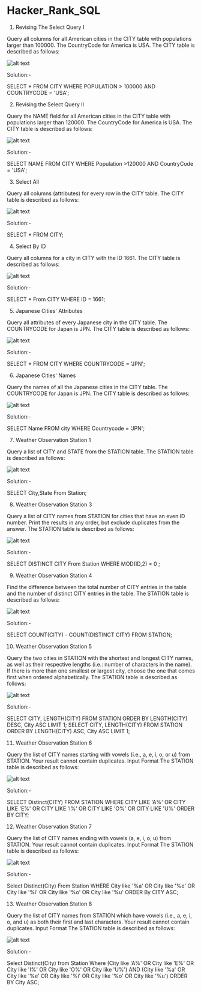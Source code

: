 # Hacker_Rank_SQL

1.  Revising The Select Query I

Query all columns for all American cities in the CITY table with populations larger than 100000. The CountryCode for America is USA.
The CITY table is described as follows:

![alt text](https://github.com/Poornachandra77/Hacker_Rank_SQL/blob/main/hk1.jpeg?raw=true)

Solution:-

SELECT * FROM CITY WHERE POPULATION > 100000 AND COUNTRYCODE = 'USA';


2.  Revising the Select Query II

Query the NAME field for all American cities in the CITY table with populations larger than 120000. The CountryCode for America is USA.
The CITY table is described as follows:

![alt text](https://github.com/Poornachandra77/Hacker_Rank_SQL/blob/main/hk1.jpeg?raw=true)

Solution:-


SELECT NAME FROM CITY WHERE Population >120000 AND CountryCode = 'USA';

3.   Select All

Query all columns (attributes) for every row in the CITY table.
The CITY table is described as follows:

![alt text](https://github.com/Poornachandra77/Hacker_Rank_SQL/blob/main/hk1.jpeg?raw=true)

Solution:-

SELECT * FROM CITY;

4.  Select By ID

Query all columns for a city in CITY with the ID 1661.
The CITY table is described as follows:

![alt text](https://github.com/Poornachandra77/Hacker_Rank_SQL/blob/main/hk1.jpeg?raw=true)

Solution:-

SELECT * From CITY WHERE ID = 1661;

5.  Japanese Cities' Attributes

Query all attributes of every Japanese city in the CITY table. The COUNTRYCODE for Japan is JPN.
The CITY table is described as follows:

![alt text](https://github.com/Poornachandra77/Hacker_Rank_SQL/blob/main/hk1.jpeg?raw=true)

Solution:-

SELECT * FROM CITY WHERE COUNTRYCODE = 'JPN';

6.  Japanese Cities' Names

Query the names of all the Japanese cities in the CITY table. The COUNTRYCODE for Japan is JPN.
The CITY table is described as follows:

![alt text](https://github.com/Poornachandra77/Hacker_Rank_SQL/blob/main/hk1.jpeg?raw=true)

Solution:-

SELECT Name FROM city WHERE Countrycode = 'JPN';

7.  Weather Observation Station 1

Query a list of CITY and STATE from the STATION table.
The STATION table is described as follows:

![alt text](https://github.com/Poornachandra77/Hacker_Rank_SQL/blob/main/hk2.jpeg?raw=true)

Solution:-

SELECT City,State From Station;

8.  Weather Observation Station 3

Query a list of CITY names from STATION for cities that have an even ID number. Print the results in any order, but exclude duplicates from the answer.
The STATION table is described as follows:


![alt text](https://github.com/Poornachandra77/Hacker_Rank_SQL/blob/main/hk2.jpeg?raw=true)

Solution:-

SELECT DISTINCT CITY From Station WHERE MOD(ID,2) = 0 ;

9.  Weather Observation Station 4

Find the difference between the total number of CITY entries in the table and the number of distinct CITY entries in the table.
The STATION table is described as follows:

![alt text](https://github.com/Poornachandra77/Hacker_Rank_SQL/blob/main/hk2.jpeg?raw=true)

Solution:-

SELECT COUNT(CITY) - COUNT(DISTINCT CITY) FROM STATION;

10.  Weather Observation Station 5

Query the two cities in STATION with the shortest and longest CITY names, as well as their respective lengths (i.e.: number of characters in the name). If there is more than one smallest or largest city, choose the one that comes first when ordered alphabetically.
The STATION table is described as follows:


![alt text](https://github.com/Poornachandra77/Hacker_Rank_SQL/blob/main/hk2.jpeg?raw=true)

Solution:-

SELECT CITY, LENGTH(CITY) FROM STATION ORDER BY LENGTH(CITY) DESC, City ASC LIMIT 1;
SELECT CITY, LENGTH(CITY) FROM STATION ORDER BY LENGTH(CITY) ASC, City ASC LIMIT 1;

11. Weather Observation Station 6

Query the list of CITY names starting with vowels (i.e., a, e, i, o, or u) from STATION. Your result cannot contain duplicates.
Input Format
The STATION table is described as follows:

![alt text](https://github.com/Poornachandra77/Hacker_Rank_SQL/blob/main/hk2.jpeg?raw=true)

Solution:-

SELECT Distinct(CITY) FROM STATION WHERE CITY LIKE 'A%' OR CITY LIKE 'E%' OR CITY LIKE 'I%' OR CITY LIKE 'O%' OR CITY LIKE 'U%' ORDER BY CITY;

12. Weather Observation Station 7

Query the list of CITY names ending with vowels (a, e, i, o, u) from STATION. Your result cannot contain duplicates.
Input Format
The STATION table is described as follows:

![alt text](https://github.com/Poornachandra77/Hacker_Rank_SQL/blob/main/hk2.jpeg?raw=true)

Solution:-

Select Distinct(City) From Station WHERE City like '%a' OR City like '%e' OR City like '%i' OR City like '%o' OR City like '%u' ORDER By CITY ASC;


13. Weather Observation Station 8

Query the list of CITY names from STATION which have vowels (i.e., a, e, i, o, and u) as both their first and last characters. Your result cannot contain duplicates.
Input Format
The STATION table is described as follows:

![alt text](https://github.com/Poornachandra77/Hacker_Rank_SQL/blob/main/hk2.jpeg?raw=true)

Solution:-

Select Distinct(City) from Station Where (City like 'A%' OR City like 'E%' OR City like 'I%' OR City like 'O%' OR City like 'U%') AND (City like '%a' OR City like '%e' OR City like '%i' OR City like '%o' OR City like '%u') ORDER BY City ASC;


